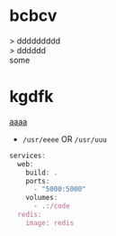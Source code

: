 # bcbcv
&gt; ddddddddd 
</br>
&gt; dddddd 
</br>
some
# kgdfk

[aaaa](https://some.io)


* `/usr/eeee` OR `/usr/uuu`


```js
services:
  web:
    build: .
    ports:
      - "5000:5000"
    volumes:
      - .:/code
  redis:
    image: redis
```